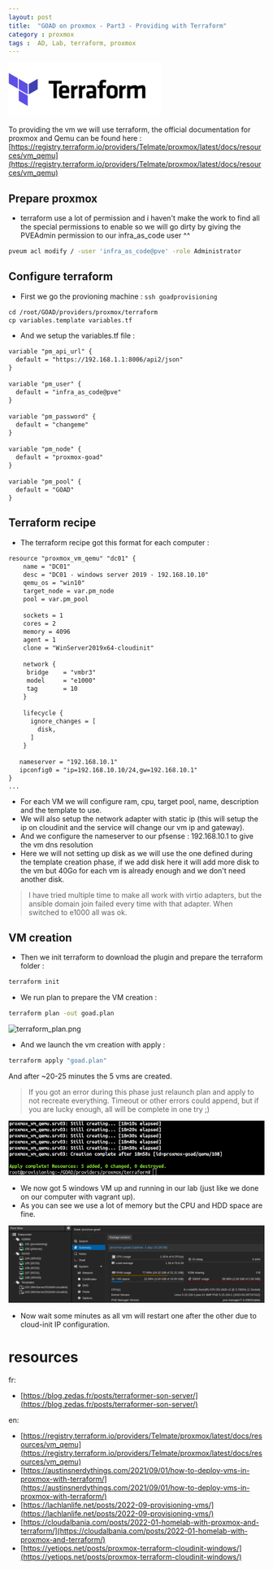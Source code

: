 ```yaml
---
layout: post
title:  "GOAD on proxmox - Part3 - Providing with Terraform"
category : proxmox
tags :  AD, Lab, terraform, proxmox
---
```


![terraform-logo.png](/assets/blog/proxmox/terraform-logo.png)

To providing the vm we will use terraform, the official documentation for proxmox and Qemu can be found here : [https://registry.terraform.io/providers/Telmate/proxmox/latest/docs/resources/vm_qemu](https://registry.terraform.io/providers/Telmate/proxmox/latest/docs/resources/vm_qemu)

## Prepare proxmox

- terraform use a lot of permission and i haven't make the work to find all the special permissions to enable so we will go dirty by giving the PVEAdmin permission to our infra_as_code user ^^

```bash
pveum acl modify / -user 'infra_as_code@pve' -role Administrator
```

## Configure terraform

- First we go the provioning machine : `ssh goadprovisioning`

```
cd /root/GOAD/providers/proxmox/terraform
cp variables.template variables.tf
```

- And we setup the variables.tf file : 

```
variable "pm_api_url" {
  default = "https://192.168.1.1:8006/api2/json"
}

variable "pm_user" {
  default = "infra_as_code@pve"
}

variable "pm_password" {
  default = "changeme"
}

variable "pm_node" {
  default = "proxmox-goad"
}

variable "pm_pool" {
  default = "GOAD"
}
```

## Terraform recipe 

- The terraform recipe got this format for each computer :

```
resource "proxmox_vm_qemu" "dc01" {
    name = "DC01"
    desc = "DC01 - windows server 2019 - 192.168.10.10"
    qemu_os = "win10"
    target_node = var.pm_node
    pool = var.pm_pool

    sockets = 1
    cores = 2
    memory = 4096
    agent = 1
    clone = "WinServer2019x64-cloudinit"

    network {
     bridge    = "vmbr3"
     model     = "e1000"
     tag       = 10
    }

    lifecycle {
      ignore_changes = [
        disk,
      ]
    }

   nameserver = "192.168.10.1"
   ipconfig0 = "ip=192.168.10.10/24,gw=192.168.10.1"
}
...
```

- For each VM we will configure ram, cpu, target pool, name, description and the template to use.
- We will also setup the network adapter with static ip (this will setup the ip on cloudinit and the service will change our vm ip and gateway).
- And we configure the nameserver to our pfsense : 192.168.10.1 to give the vm dns resolution
- Here we will not setting up disk as we will use the one defined during the template creation phase, if we add disk here it will add more disk to the vm but 40Go for each vm is already enough and we don't need another disk.

>I have tried multiple time to make all work with virtio adapters, but the ansible domain join failed every time with that adapter. When switched to e1000 all was ok.

## VM creation

- Then we init terraform to download the plugin and prepare the terraform folder :
```bash
terraform init
```

- We run plan to prepare the VM creation :
```bash
terraform plan -out goad.plan
```

![terraform_plan.png](/assets/blog/GOAD/terraform_plan.png)

- And we launch the vm creation with apply :
```bash
terraform apply "goad.plan"
```

And after ~20-25 minutes the 5 vms are created.

> If you got an error during this phase just relaunch plan and apply to not recreate everything. Timeout or other errors could append, but if you are lucky enough, all will be complete in one try ;)

![terraform_complete.png](/assets/blog/proxmox/terraform_complete.png)

- We now got 5 windows VM up and running in our lab (just like we done on our computer with vagrant up).
- As you can see we use a lot of memory but the CPU and HDD space are fine.

![terraform_complete2.png](/assets/blog/proxmox/terraform_complete2.png)

- Now wait some minutes as all vm will restart one after the other due to cloud-init IP configuration.


# resources

fr:
- [https://blog.zedas.fr/posts/terraformer-son-server/](https://blog.zedas.fr/posts/terraformer-son-server/)

en:
- [https://registry.terraform.io/providers/Telmate/proxmox/latest/docs/resources/vm_qemu](https://registry.terraform.io/providers/Telmate/proxmox/latest/docs/resources/vm_qemu)
- [https://austinsnerdythings.com/2021/09/01/how-to-deploy-vms-in-proxmox-with-terraform/](https://austinsnerdythings.com/2021/09/01/how-to-deploy-vms-in-proxmox-with-terraform/)
- [https://lachlanlife.net/posts/2022-09-provisioning-vms/](https://lachlanlife.net/posts/2022-09-provisioning-vms/)
- [https://cloudalbania.com/posts/2022-01-homelab-with-proxmox-and-terraform/](https://cloudalbania.com/posts/2022-01-homelab-with-proxmox-and-terraform/)
- [https://yetiops.net/posts/proxmox-terraform-cloudinit-windows/](https://yetiops.net/posts/proxmox-terraform-cloudinit-windows/)
